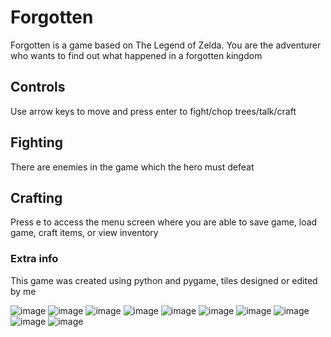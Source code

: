 # Forgotten

Forgotten is a game based on The Legend of Zelda. You are the adventurer who wants to find out what happened in a forgotten kingdom

## Controls

Use arrow keys to move and press enter to fight/chop trees/talk/craft

## Fighting

There are enemies in the game which the hero must defeat

## Crafting

Press e to access the menu screen where you are able to save game, load game, craft items, or view inventory

### Extra info

This game was created using python and pygame, tiles designed or edited by me

![image](https://raw.githubusercontent.com/liberatoaguilar/Forgotten/master/Images/1.png)
![image](https://raw.githubusercontent.com/liberatoaguilar/Forgotten/master/Images/2.png)
![image](https://raw.githubusercontent.com/liberatoaguilar/Forgotten/master/Images/3.png)
![image](https://raw.githubusercontent.com/liberatoaguilar/Forgotten/master/Images/4.png)
![image](https://raw.githubusercontent.com/liberatoaguilar/Forgotten/master/Images/5.png)
![image](https://raw.githubusercontent.com/liberatoaguilar/Forgotten/master/Images/6.png)
![image](https://raw.githubusercontent.com/liberatoaguilar/Forgotten/master/Images/7.png)
![image](https://raw.githubusercontent.com/liberatoaguilar/Forgotten/master/Images/8.png)
![image](https://raw.githubusercontent.com/liberatoaguilar/Forgotten/master/Images/9.png)
![image](https://raw.githubusercontent.com/liberatoaguilar/Forgotten/master/Images/10.png)
